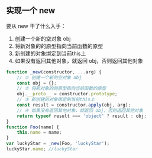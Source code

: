 ## 实现一个 new 

要从 new 干了什么入手：

1. 创建一个新的空对象 obj
2. 将新对象的的原型指向当前函数的原型
3. 新创建的对象绑定到当前this上
4. 如果没有返回其他对象，就返回 obj，否则返回其他对象

```js
function _new(constructor, ...arg) {
    // ① 创建一个新的空对象 obj
    const obj = {};
    // ② 将新对象的的原型指向当前函数的原型
    obj.__proto__ = constructor.prototype;
    // ③ 新创建的对象绑定到当前this上
    const result = constructor.apply(obj, arg); 
    // ④ 如果没有返回其他对象，就返回 obj，否则返回其他对象
    return typeof result === 'object' ? result : obj;
}
function Foo(name) {
    this.name = name;
}
var luckyStar = _new(Foo, 'luckyStar');
luckyStar.name; //luckyStar
```